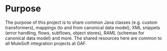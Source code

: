 # Purpose
The purpose of this project is to share common Java classes (e.g. custom transformers), 
mappings (to and from canonical data model), XML snippets (error handling, flows, subflows, object stores), 
RAML (schemas for canonical data model) and more. The shared resources here are common to all MuleSoft
integration projects at GAF.
